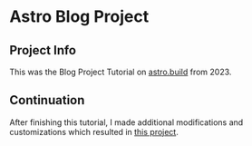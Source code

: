 # Astro Blog Project

##  Project Info

This was the Blog Project Tutorial on [astro.build](astro.build) from 2023.

## Continuation

After finishing this tutorial, I made additional modifications and customizations which resulted in [this project](https://github.com/davelongdev/astro-site-template).
